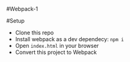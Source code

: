 #Webpack-1

#Setup
- Clone this repo
- Install webpack as a dev dependecy: `npm i`
- Open `index.html` in your browser
- Convert this project to Webpack
